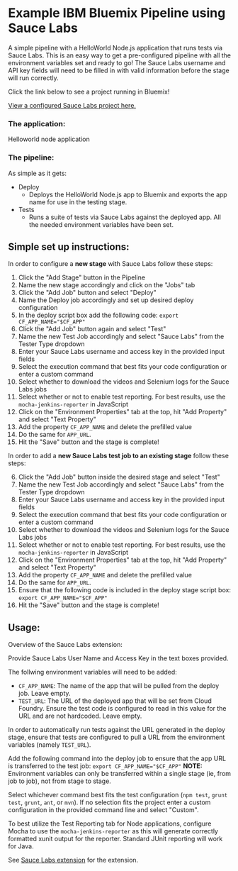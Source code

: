 # Example IBM Bluemix Pipeline using Sauce Labs

A simple pipeline with a HelloWorld Node.js application that runs tests via Sauce Labs. This is an easy way to get a pre-configured pipeline with all the environment variables set and ready to go! The Sauce Labs username and API key fields will need to be filled in with valid information before the stage will run correctly.

Click the link below to see a project running in Bluemix!

[View a configured Sauce Labs project here.](https://hub.jazz.net/project/elobeto/Sauce-testStageSetsURL/overview)

### The application: 
Helloworld node application

### The pipeline: 
As simple as it gets:
* Deploy 
    * Deploys the HelloWorld Node.js app to Bluemix and exports the app name for use in the testing stage. 
* Tests 
    * Runs a suite of tests via Sauce Labs against the deployed app. All the needed environment variables have been set.

## Simple set up instructions:
In order to configure a <strong>new stage</strong> with Sauce Labs follow these steps:

1.	Click the "Add Stage" button in the Pipeline
2. 	Name the new stage accordingly and click on the "Jobs" tab
3.	Click the "Add Job" button and select "Deploy"
4.	Name the Deploy job accordingly and set up desired deploy configuration
5.	In the deploy script box add the following code: `export CF_APP_NAME="$CF_APP"`
6.	Click the "Add Job" button again and select "Test"
7.	Name the new Test Job accordingly and select "Sauce Labs" from the Tester Type dropdown
8.	Enter your Sauce Labs username and access key in the provided input fields
9.	Select the execution command that best fits your code configuration or enter a custom command
10.	Select whether to download the videos and Selenium logs for the Sauce Labs jobs
11.	Select whether or not to enable test reporting. For best results, use the `mocha-jenkins-reporter` in JavaScript
12.	Click on the "Environment Properties" tab at the top, hit "Add Property" and select "Text Property"
13.	Add the property `CF_APP_NAME` and delete the prefilled value
14.	Do the same for `APP_URL`.
15.	Hit the "Save" button and the stage is complete!

In order to add a <strong>new Sauce Labs test job to an existing stage</strong> follow these steps:

6.	Click the "Add Job" button inside the desired stage and select "Test"
7.	Name the new Test Job accordingly and select "Sauce Labs" from the Tester Type dropdown
8.	Enter your Sauce Labs username and access key in the provided input fields
9.	Select the execution command that best fits your code configuration or enter a custom command
10.	Select whether to download the videos and Selenium logs for the Sauce Labs jobs
11.	Select whether or not to enable test reporting. For best results, use the `mocha-jenkins-reporter` in JavaScript
12.	Click on the "Environment Properties" tab at the top, hit "Add Property" and select "Text Property"
13.	Add the property `CF_APP_NAME` and delete the prefilled value
14.	Do the same for `APP_URL`.
15. Ensure that the following code is included in the deploy stage script box: `export CF_APP_NAME="$CF_APP"`
15.	Hit the "Save" button and the stage is complete!


## Usage:
Overview of the Sauce Labs extension:

Provide Sauce Labs User Name and Access Key in the text boxes provided.

The follwing environment variables will need to be added:
* `CF_APP_NAME`: The name of the app that will be pulled from the deploy job. Leave empty.
* `TEST_URL`: The URL of the deployed app that will be set from Cloud Foundry. Ensure the test code is configured to read in this value for the URL and are not hardcoded. Leave empty.

In order to automatically run tests against the URL generated in the deploy stage, ensure that tests are configured to pull a URL from the environment variables (namely `TEST_URL`).

Add the following command into the deploy job to ensure that the app URL is transferred to the test job: `export CF_APP_NAME="$CF_APP"` <strong>NOTE:</strong> Environment variables can only be transferred within a single stage (ie, from job to job), not from stage to stage.

Select whichever command best fits the test configuration (`npm test`, `grunt test`, `grunt`, `ant`, or `mvn`). If no selection fits the project enter a custom configuration in the provided command line and select "Custom".

To best utilize the Test Reporting tab for Node applications, configure Mocha to use the `mocha-jenkins-reporter` as this will generate correctly formatted xunit output for the reporter. Standard JUnit reporting will work for Java.

See [Sauce Labs extension](https://github.com/Osthanes/saucelabs) for the extension.
